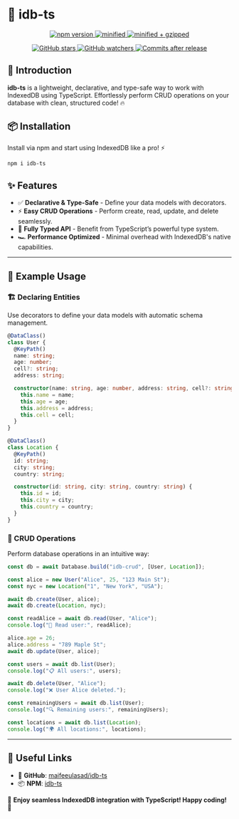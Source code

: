# 🚀 idb-ts

<p align="center">
  <a href="https://www.npmjs.com/package/idb-ts">
    <img src="https://img.shields.io/npm/v/idb-ts.svg" alt="npm version">
  </a>
  <a href="https://badgen.net/bundlephobia/min/idb-ts">
    <img src="https://badgen.net/bundlephobia/min/idb-ts" alt="minified">
  </a>
  <a href="https://badgen.net/bundlephobia/minzip/idb-ts">
    <img src="https://badgen.net/bundlephobia/minzip/idb-ts" alt="minified + gzipped">
  </a>
</p>

<p align="center">
  <a href="https://github.com/maifeeulasad/idb-ts/stargazers">
    <img src="https://img.shields.io/github/stars/maifeeulasad/idb-ts" alt="GitHub stars">
  </a>
  <a href="https://github.com/maifeeulasad/idb-ts/watchers">
    <img src="https://img.shields.io/github/watchers/maifeeulasad/idb-ts" alt="GitHub watchers">
  </a>
  <a href="https://img.shields.io/github/commits-since/maifeeulasad/idb-ts/latest/main?include_prereleases">
    <img src="https://img.shields.io/github/commits-since/maifeeulasad/idb-ts/latest/main?include_prereleases" alt="Commits after release">
  </a>
</p>


## 📌 Introduction
**idb-ts** is a lightweight, declarative, and type-safe way to work with IndexedDB using TypeScript. Effortlessly perform CRUD operations on your database with clean, structured code! 🔥

## 📦 Installation
Install via npm and start using IndexedDB like a pro! ⚡
```sh
npm i idb-ts
```

## ✨ Features
- ✅ **Declarative & Type-Safe** - Define your data models with decorators.
- ⚡ **Easy CRUD Operations** - Perform create, read, update, and delete seamlessly.
- 🚀 **Fully Typed API** - Benefit from TypeScript’s powerful type system.
- 🏎️ **Performance Optimized** - Minimal overhead with IndexedDB's native capabilities.

---

## 📖 Example Usage

### 🏗️ Declaring Entities
Use decorators to define your data models with automatic schema management.

```typescript
@DataClass()
class User {
  @KeyPath()
  name: string;
  age: number;
  cell?: string;
  address: string;

  constructor(name: string, age: number, address: string, cell?: string) {
    this.name = name;
    this.age = age;
    this.address = address;
    this.cell = cell;
  }
}

@DataClass()
class Location {
  @KeyPath()
  id: string;
  city: string;
  country: string;

  constructor(id: string, city: string, country: string) {
    this.id = id;
    this.city = city;
    this.country = country;
  }
}
```

### 🔄 CRUD Operations
Perform database operations in an intuitive way:

```typescript
const db = await Database.build("idb-crud", [User, Location]);

const alice = new User("Alice", 25, "123 Main St");
const nyc = new Location("1", "New York", "USA");

await db.create(User, alice);
await db.create(Location, nyc);

const readAlice = await db.read(User, "Alice");
console.log("👤 Read user:", readAlice);

alice.age = 26;
alice.address = "789 Maple St";
await db.update(User, alice);

const users = await db.list(User);
console.log("📋 All users:", users);

await db.delete(User, "Alice");
console.log("❌ User Alice deleted.");

const remainingUsers = await db.list(User);
console.log("🔍 Remaining users:", remainingUsers);

const locations = await db.list(Location);
console.log("🌍 All locations:", locations);
```

---

## 🔗 Useful Links
- 📂 **GitHub**: [maifeeulasad/idb-ts](https://github.com/maifeeulasad/idb-ts)
- 📦 **NPM**: [idb-ts](https://www.npmjs.com/package/idb-ts)

🎉 **Enjoy seamless IndexedDB integration with TypeScript! Happy coding!** 🚀

